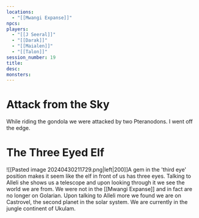 ```yaml
---
locations:
  - "[[Mwangi Expanse]]"
npcs: 
players:
  - "[[J Seeral]]"
  - "[[Darak]]"
  - "[[Maialen]]"
  - "[[Talon]]"
session_number: 19
title: 
desc: 
monsters:
---
```

# Attack from the Sky
While riding the gondola we were attacked by two Pteranodons. I went off the edge.

# The Three Eyed Elf
![[Pasted image 20240430211729.png|left|200]]A gem in the 'third eye' position makes it seem like the elf in front of us has three eyes.  Talking to Alleli she shows us a telescope and upon looking through it we see the world we are from.  We were not in the [[Mwangi Expanse]] and in fact are no longer on Golarian.  Upon talking to Alleli more we found we are on Castrovel, the second planet in the solar system. We are currently in the jungle continent of Ukulam.
